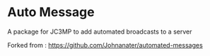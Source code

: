# Auto Message
A package for JC3MP to add automated broadcasts to a server

Forked from : https://github.com/Johnanater/automated-messages
